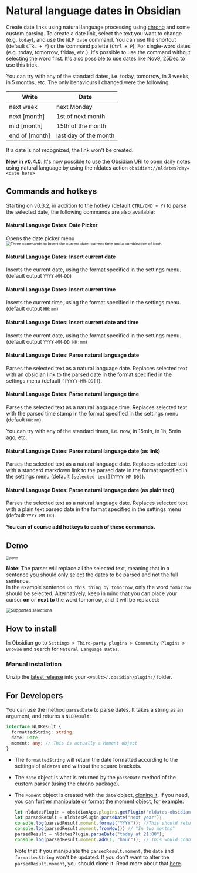 # Natural language dates in Obsidian

Create date links using natural language processing using [chrono](https://github.com/wanasit/chrono) and some custom parsing.
To create a date link, select the text you want to change (e.g. `today`), and use the `NLP date` command. You can use the shortcut (default `CTRL + Y`) or the command palette (`Ctrl + P`).
For single-word dates (e.g. today, tomorrow, friday, etc.), it's possible to use the command without selecting the word first. It's also possible to use dates like Nov9, 25Dec to use this trick.

You can try with any of the standard dates, i.e. today, tomorrow, in 3 weeks, in 5 months, etc.
The only behaviours I changed were the following:

| Write | Date |
| ----- | ---- |
|   next week    | next Monday      |
|   next [month]    |  1st of next month     |
|   mid [month]   | 15th of the month      |
|   end of [month]    |  last day of the month     |

If a date is not recognized, the link won't be created.


**New in v0.4.0**: It's now possible to use the Obsidian URI to open daily notes using natural language by using the nldates action `obsidian://nldates?day=<date here>`

## Commands and hotkeys

Starting on v0.3.2, in addition to the hotkey (default `CTRL/CMD + Y`) to parse the selected date, the following commands are also available:

#### Natural Language Dates: Date Picker
Opens the date picker menu
<br>
<img src="https://user-images.githubusercontent.com/5426039/99131292-0d0b2380-2613-11eb-8469-20d510fa2074.png" alt="Three commands to insert the current date, current time and a combination of both." style="zoom:75%;" />

#### Natural Language Dates: Insert current date
Inserts the current date, using the format specified in the settings menu. (default output `YYYY-MM-DD`)

#### Natural Language Dates: Insert current time
Inserts the current time, using the format specified in the settings menu. (default output `HH:mm`)

#### Natural Language Dates: Insert current date and time
Inserts the current date, using the format specified in the settings menu. (default output `YYYY-MM-DD HH:mm`)

#### Natural Language Dates: Parse natural language date
Parses the selected text as a natural language date. Replaces selected text with an obsidian link to the parsed date in the format specified in the settings menu (default `[[YYYY-MM-DD]]`).

#### Natural Language Dates: Parse natural language time
Parses the selected text as a natural language time. Replaces selected text with the parsed time stamp in the format specified in the settings menu (default `HH:mm`).

You can try with any of the standard times, i.e. now, in 15min, in 1h, 5min ago, etc.

#### Natural Language Dates: Parse natural language date (as link)
Parses the selected text as a natural language date. Replaces selected text with a standard markdown link to the parsed date in the format specified in the settings menu (default `[selected text](YYYY-MM-DD)`).

#### Natural Language Dates: Parse natural language date (as plain text)
Parses the selected text as a natural language date. Replaces selected text with a plain text parsed date in the format specified in the settings menu (default `YYYY-MM-DD`).


__You can of course add hotkeys to each of these commands.__


## Demo

<img src="https://user-images.githubusercontent.com/5426039/89716767-1d768700-d9b0-11ea-99cf-b3bb6846a872.gif" alt="demo" style="zoom:60%;" />

**Note**:
The parser will replace all the selected text, meaning that in a sentence you should only select the dates to be parsed and not the full sentence.  
In the example sentence `Do this thing by tomorrow`, only the word `tomorrow` should be selected. Alternatively, keep in mind that you can place your cursor **on** or **next to** the word tomorrow, and it will be replaced:

<img src="https://user-images.githubusercontent.com/5426039/98358876-a640a580-2027-11eb-8efc-015362a94321.gif" alt="Supported selections" style="zoom:80%;" />

## How to install

In Obsidian go to `Settings > Third-party plugins > Community Plugins > Browse` and search for `Natural Language Dates`.

### Manual installation

Unzip the [latest release](https://github.com/argenos/nldates-obsidian/releases/latest) into your `<vault>/.obsidian/plugins/` folder.

## For Developers

You can use the method `parsedDate` to parse dates. It takes a string as an argument, and returns a `NLDResult`:

```typescript
interface NLDResult {
  formattedString: string;
  date: Date;
  moment: any; // This is actually a Moment object
}
```

- The `formattedString` will return the date formatted according to the settings of `nldates` and without the square brackets.
- The `date` object is what is returned by the `parseDate` method of the custom parser (using the [chrono](https://github.com/wanasit/chrono) package).
- The `Moment` object is created with the `date` object, [cloning it](https://momentjs.com/docs/#/parsing/date/).
If you need, you can further [manipulate](https://momentjs.com/docs/#/manipulating/) or [format](https://momentjs.com/docs/#/displaying/) the moment object, for example:

    ```typescript
    let nldatesPlugin = obsidianApp.plugins.getPlugin('nldates-obsidian');
    let parsedResult = nldatesPlugin.parseDate("next year");
    console.log(parsedResult.moment.format("YYYY")); //This should return 20201
    console.log(parsedResult.moment.fromNow()) // "In two months"
    parsedResult = nldatesPlugin.parseDate("today at 21:00");
    console.log(parsedResult.moment.add(1, "hour")); // This would change the Moment to 22:00

    ```

    Note that if you manipulate the `parsedResult.moment`, the `date` and `formattedString` won't be updated. If you don't want to alter the `parsedResult.moment`, you should clone it. Read more about that [here](https://momentjs.com/docs/#/parsing/date/).
